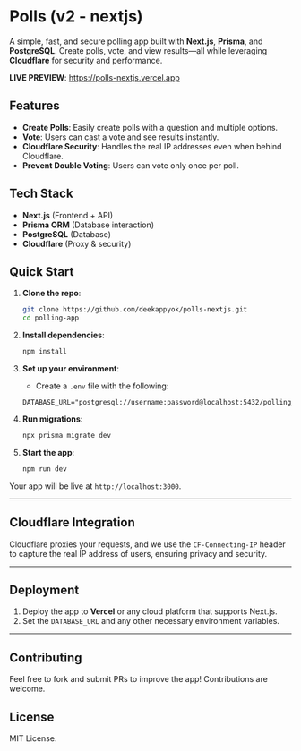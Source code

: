 # Polls (v2 - nextjs)

A simple, fast, and secure polling app built with **Next.js**, **Prisma**, and **PostgreSQL**. Create polls, vote, and view results—all while leveraging **Cloudflare** for security and performance.

**LIVE PREVIEW**: https://polls-nextjs.vercel.app

## Features

- **Create Polls**: Easily create polls with a question and multiple options.
- **Vote**: Users can cast a vote and see results instantly.
- **Cloudflare Security**: Handles the real IP addresses even when behind Cloudflare.
- **Prevent Double Voting**: Users can vote only once per poll.

## Tech Stack

- **Next.js** (Frontend + API)
- **Prisma ORM** (Database interaction)
- **PostgreSQL** (Database)
- **Cloudflare** (Proxy & security)

## Quick Start

1. **Clone the repo**:
    ```bash
    git clone https://github.com/deekappyok/polls-nextjs.git
    cd polling-app
    ```

2. **Install dependencies**:
    ```bash
    npm install
    ```

3. **Set up your environment**:
    - Create a `.env` file with the following:
    ```env
    DATABASE_URL="postgresql://username:password@localhost:5432/polling_db"
    ```

4. **Run migrations**:
    ```bash
    npx prisma migrate dev
    ```

5. **Start the app**:
    ```bash
    npm run dev
    ```

Your app will be live at `http://localhost:3000`.

---

## Cloudflare Integration

Cloudflare proxies your requests, and we use the `CF-Connecting-IP` header to capture the real IP address of users, ensuring privacy and security.

---

## Deployment

1. Deploy the app to **Vercel** or any cloud platform that supports Next.js.
2. Set the `DATABASE_URL` and any other necessary environment variables.

---

## Contributing

Feel free to fork and submit PRs to improve the app! Contributions are welcome.

## License

MIT License.
